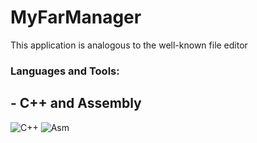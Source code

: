 # MyFarManager
This application is analogous to the well-known file editor 
### Languages and Tools:
## - C++ and Assembly
![C++](https://img.shields.io/badge/-C++-090909?style=for-the-badge&logo=C%2b%2b&logoColor=47C5FB)
![Asm](https://img.shields.io/badge/-Asm-090909?style=for-the-badge&logo=Asm&logoColor=47C5FB)
